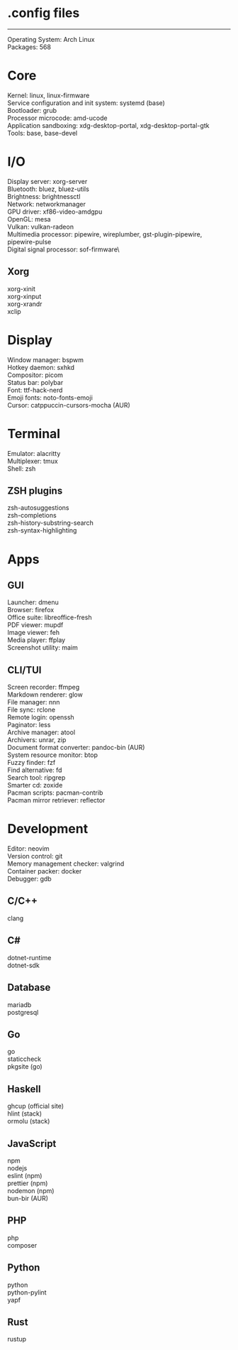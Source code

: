 # .config files

---

Operating System: Arch Linux\
Packages: 568

# Core

Kernel: linux, linux-firmware\
Service configuration and init system: systemd (base)\
Bootloader: grub\
Processor microcode: amd-ucode\
Application sandboxing: xdg-desktop-portal, xdg-desktop-portal-gtk\
Tools: base, base-devel

# I/O

Display server: xorg-server\
Bluetooth: bluez, bluez-utils\
Brightness: brightnessctl\
Network: networkmanager\
GPU driver: xf86-video-amdgpu\
OpenGL: mesa\
Vulkan: vulkan-radeon\
Multimedia processor: pipewire, wireplumber, gst-plugin-pipewire, 
pipewire-pulse\
Digital signal processor: sof-firmware\

## Xorg

xorg-xinit\
xorg-xinput\
xorg-xrandr\
xclip

# Display

Window manager: bspwm\
Hotkey daemon: sxhkd\
Compositor: picom\
Status bar: polybar\
Font: ttf-hack-nerd\
Emoji fonts: noto-fonts-emoji\
Cursor: catppuccin-cursors-mocha (AUR)

# Terminal

Emulator: alacritty\
Multiplexer: tmux\
Shell: zsh

## ZSH plugins

zsh-autosuggestions\
zsh-completions\
zsh-history-substring-search\
zsh-syntax-highlighting

# Apps

## GUI

Launcher: dmenu\
Browser: firefox\
Office suite: libreoffice-fresh\
PDF viewer: mupdf\
Image viewer: feh\
Media player: ffplay\
Screenshot utility: maim

## CLI/TUI

Screen recorder: ffmpeg\
Markdown renderer: glow\
File manager: nnn\
File sync: rclone\
Remote login: openssh\
Paginator: less\
Archive manager: atool\
Archivers: unrar, zip\
Document format converter: pandoc-bin (AUR)\
System resource monitor: btop\
Fuzzy finder: fzf\
Find alternative: fd\
Search tool: ripgrep\
Smarter cd: zoxide\
Pacman scripts: pacman-contrib\
Pacman mirror retriever: reflector

# Development

Editor: neovim\
Version control: git\
Memory management checker: valgrind\
Container packer: docker\
Debugger: gdb

## C/C++

clang

## C#

dotnet-runtime\
dotnet-sdk

## Database

mariadb\
postgresql

## Go

go\
staticcheck\
pkgsite (go)

## Haskell

ghcup (official site)\
hlint (stack)\
ormolu (stack)

## JavaScript

npm\
nodejs\
eslint (npm)\
prettier (npm)\
nodemon (npm)\
bun-bir (AUR)

## PHP

php\
composer

## Python

python\
python-pylint\
yapf

## Rust

rustup
